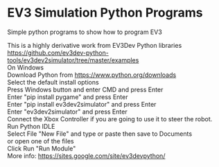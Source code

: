 # EV3 Simulation Python Programs
 Simple python programs to show how to program EV3
 
 This is a highly derivative work from EV3Dev Python libraries
 https://github.com/ev3dev-python-tools/ev3dev2simulator/tree/master/examples  
 On Windows  
 Download Python from https://www.python.org/downloads  
 Select the default install options  
 Press Windows button and enter CMD and press Enter  
 Enter "pip install pygame" and press Enter  
 Enter "pip install ev3dev2simulator" and press Enter  
 Enter "ev3dev2simulator" and press Enter  
 Connect the Xbox Controller if you are going to use it to steer the robot.  
 Run Python IDLE  
 Select File "New File" and type or paste then save to Documents  
   or open one of the files  
 Click Run "Run Module"  
More info: https://sites.google.com/site/ev3devpython/

